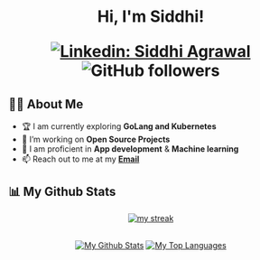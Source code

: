 <h1 align="center">Hi, I'm Siddhi!

[![Linkedin: Siddhi Agrawal](https://img.shields.io/badge/-Siddhi-blue?style=flat-square&logo=Linkedin&logoColor=white&link=https://www.linkedin.com/in/siddhi-agrawal-8128a9235/)](https://www.linkedin.com/in/siddhi-agrawal-8128a9235/)
![GitHub followers](https://img.shields.io/github/followers/Siddhi-agg?label=Follow&style=social)


## 👩‍💻 About Me

- 🏆 I am currently exploring **GoLang and Kubernetes**
- 👯 I’m working on **Open Source Projects**
- 🧑 I am proficient in **App development** & **Machine learning**
- 📫 Reach out to me at my **<a href="mailto:siddhi3agrawal@gmail.com">Email</a>** 
 
## 📊 My Github Stats
 
<p align="center">
    <a href="https://github.com/Siddhi-agg/github-readme-streak-stats">
        <img title="🔥 Get streak stats for your profile at git.io/streak-stats" alt="my streak" src="https://github-readme-streak-stats.herokuapp.com/?user=Siddhi-agg&theme=black-ice&hide_border=true&stroke=0000&background=060A0CD0"/>
    </a>
</p>
 
<div align="center">


  <br/>
    <a href="https://github.com/Siddhi-agg/github-readme-stats"><img alt="My Github Stats" src="https://github-readme-stats.vercel.app/api?username=Siddhi-agg&show_icons=true&count_private=true&theme=react&hide_border=true&bg_color=0D1117" /></a>
  <a href="https://github.com/Siddhi-agg/github-readme-stats"><img alt="My Top Languages" src="https://github-readme-stats.vercel.app/api/top-langs/?username=Siddhi-agg&langs_count=8&count_private=true&layout=compact&theme=react&hide_border=true&bg_color=0D1117" /></a>
